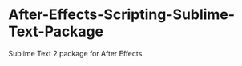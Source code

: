 After-Effects-Scripting-Sublime-Text-Package
============================================

Sublime Text 2 package for After Effects.